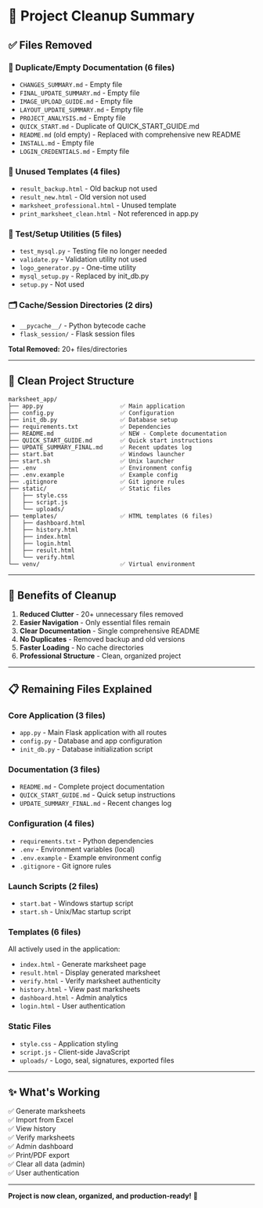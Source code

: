 # 🧹 Project Cleanup Summary

## ✅ Files Removed

### 📄 Duplicate/Empty Documentation (6 files)
- `CHANGES_SUMMARY.md` - Empty file
- `FINAL_UPDATE_SUMMARY.md` - Empty file  
- `IMAGE_UPLOAD_GUIDE.md` - Empty file
- `LAYOUT_UPDATE_SUMMARY.md` - Empty file
- `PROJECT_ANALYSIS.md` - Empty file
- `QUICK_START.md` - Duplicate of QUICK_START_GUIDE.md
- `README.md` (old empty) - Replaced with comprehensive new README
- `INSTALL.md` - Empty file
- `LOGIN_CREDENTIALS.md` - Empty file

### 🎨 Unused Templates (4 files)
- `result_backup.html` - Old backup not used
- `result_new.html` - Old version not used
- `marksheet_professional.html` - Unused template
- `print_marksheet_clean.html` - Not referenced in app.py

### 🔧 Test/Setup Utilities (5 files)
- `test_mysql.py` - Testing file no longer needed
- `validate.py` - Validation utility not used
- `logo_generator.py` - One-time utility
- `mysql_setup.py` - Replaced by init_db.py
- `setup.py` - Not used

### 🗂️ Cache/Session Directories (2 dirs)
- `__pycache__/` - Python bytecode cache
- `flask_session/` - Flask session files

**Total Removed:** 20+ files/directories

---

## 📁 Clean Project Structure

```
marksheet_app/
├── app.py                      ✅ Main application
├── config.py                   ✅ Configuration
├── init_db.py                  ✅ Database setup
├── requirements.txt            ✅ Dependencies
├── README.md                   ✅ NEW - Complete documentation
├── QUICK_START_GUIDE.md        ✅ Quick start instructions
├── UPDATE_SUMMARY_FINAL.md     ✅ Recent updates log
├── start.bat                   ✅ Windows launcher
├── start.sh                    ✅ Unix launcher
├── .env                        ✅ Environment config
├── .env.example                ✅ Example config
├── .gitignore                  ✅ Git ignore rules
├── static/                     ✅ Static files
│   ├── style.css
│   ├── script.js
│   └── uploads/
├── templates/                  ✅ HTML templates (6 files)
│   ├── dashboard.html
│   ├── history.html
│   ├── index.html
│   ├── login.html
│   ├── result.html
│   └── verify.html
└── venv/                       ✅ Virtual environment
```

---

## 🎯 Benefits of Cleanup

1. **Reduced Clutter** - 20+ unnecessary files removed
2. **Easier Navigation** - Only essential files remain
3. **Clear Documentation** - Single comprehensive README
4. **No Duplicates** - Removed backup and old versions
5. **Faster Loading** - No cache directories
6. **Professional Structure** - Clean, organized project

---

## 📋 Remaining Files Explained

### Core Application (3 files)
- `app.py` - Main Flask application with all routes
- `config.py` - Database and app configuration
- `init_db.py` - Database initialization script

### Documentation (3 files)
- `README.md` - Complete project documentation
- `QUICK_START_GUIDE.md` - Quick setup instructions
- `UPDATE_SUMMARY_FINAL.md` - Recent changes log

### Configuration (4 files)
- `requirements.txt` - Python dependencies
- `.env` - Environment variables (local)
- `.env.example` - Example environment config
- `.gitignore` - Git ignore rules

### Launch Scripts (2 files)
- `start.bat` - Windows startup script
- `start.sh` - Unix/Mac startup script

### Templates (6 files)
All actively used in the application:
- `index.html` - Generate marksheet page
- `result.html` - Display generated marksheet
- `verify.html` - Verify marksheet authenticity
- `history.html` - View past marksheets
- `dashboard.html` - Admin analytics
- `login.html` - User authentication

### Static Files
- `style.css` - Application styling
- `script.js` - Client-side JavaScript
- `uploads/` - Logo, seal, signatures, exported files

---

## ✨ What's Working

✅ Generate marksheets  
✅ Import from Excel  
✅ View history  
✅ Verify marksheets  
✅ Admin dashboard  
✅ Print/PDF export  
✅ Clear all data (admin)  
✅ User authentication  

---

**Project is now clean, organized, and production-ready!** 🚀
